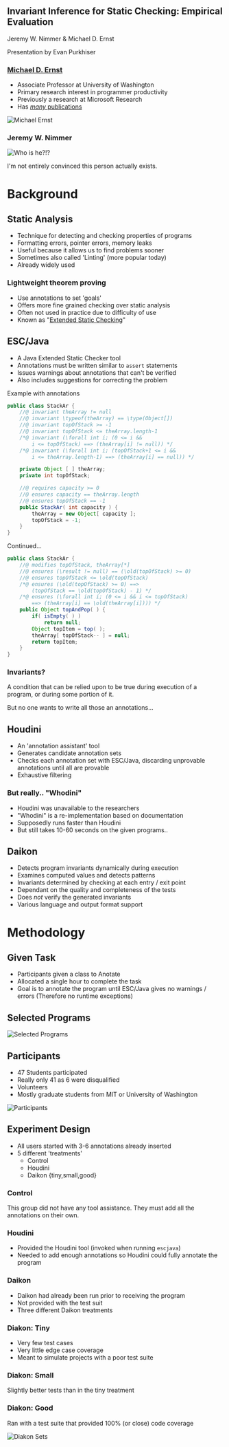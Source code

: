 ## Invariant Inference for Static Checking: Empirical Evaluation

Jeremy W. Nimmer & Michael D. Ernst

Presentation by Evan Purkhiser


### [Michael D. Ernst](http://homes.cs.washington.edu/~mernst/)

 * Associate Professor at University of Washington
 * Primary research interest in programmer productivity
 * Previously a research at Microsoft Research
 * Has [_many_ publications](http://homes.cs.washington.edu/~mernst/pubs/)


![Michael Ernst](http://homes.cs.washington.edu/~mernst/images/mernst-headshot.jpg)


### Jeremy W. Nimmer

![Who is he?!?](http://buildingmarkets.org/blogs/wp-content/blogs.dir/1/files/2010/04/mystman.jpg)

I'm not entirely convinced this person actually exists.


# Background


## Static Analysis

 * Technique for detecting and checking properties of programs
 * Formatting errors, pointer errors, memory leaks
 * Useful because it allows us to find problems sooner
 * Sometimes also called 'Linting' (more popular today)
 * Already widely used


### Lightweight theorem proving

 * Use annotations to set 'goals'
 * Offers more fine grained checking over static analysis
 * Often not used in practice due to difficulty of use
 * Known as "[Extended Static Checking](http://en.wikipedia.org/wiki/Extended_static_checkin)"


## ESC/Java

 * A Java Extended Static Checker tool
 * Annotations must be written similar to `assert` statements
 * Issues warnings about annotations that can't be verified
 * Also includes suggestions for correcting the problem


Example with annotations

```java
public class StackAr {
	//@ invariant theArray != null
	//@ invariant \typeof(theArray) == \type(Object[])
	//@ invariant topOfStack >= -1
	//@ invariant topOfStack <= theArray.length-1
	/*@ invariant (\forall int i; (0 <= i &&
		i <= topOfStack) ==> (theArray[i] != null)) */
	/*@ invariant (\forall int i; (topOfStack+1 <= i &&
		i <= theArray.length-1) ==> (theArray[i] == null)) */

	private Object [ ] theArray;
	private int topOfStack;

	//@ requires capacity >= 0
	//@ ensures capacity == theArray.length
	//@ ensures topOfStack == -1
	public StackAr( int capacity ) {
		theArray = new Object[ capacity ];
		topOfStack = -1;
	}
}
```


Continued...

```java
public class StackAr {
	//@ modifies topOfStack, theArray[*]
	//@ ensures (\result != null) == (\old(topOfStack) >= 0)
	//@ ensures topOfStack <= \old(topOfStack)
	/*@ ensures (\old(topOfStack) >= 0) ==>
		(topOfStack == \old(topOfStack) - 1) */
	/*@ ensures (\forall int i; (0 <= i && i <= topOfStack)
		==> (theArray[i] == \old(theArray[i]))) */
	public Object topAndPop( ) {
		if( isEmpty( ) )
			return null;
		Object topItem = top( );
		theArray[ topOfStack-- ] = null;
		return topItem;
	}
}
```


### Invariants?

A condition that can be relied upon to be true during execution of a program, or
during some portion of it.


But no one wants to write all those an annotations...


## Houdini

 * An 'annotation assistant' tool
 * Generates candidate annotation sets
 * Checks each annotation set with ESC/Java, discarding unprovable annotations
   until all are provable
 * Exhaustive filtering


### But really.. "Whodini"

 * Houdini was unavailable to the researchers
 * "Whodini" is a re-implementation based on documentation
 * Supposedly runs faster than Houdini
 * But still takes 10-60 seconds on the given programs..


## Daikon

 * Detects program invariants dynamically during execution
 * Examines computed values and detects patterns
 * Invariants determined by checking at each entry / exit point
 * Dependant on the quality and completeness of the tests
 * Does _not_ verify the generated invariants
 * Various language and output format support


# Methodology


## Given Task

 * Participants given a class to Anotate
 * Allocated a single hour to complete the task
 * Goal is to annotate the program until ESC/Java gives no warnings / errors (Therefore no runtime exceptions)


## Selected Programs

 ![Selected Programs](selected-programs.svg)


## Participants

 * 47 Students participated
 * Really only 41 as 6 were disqualified
 * Volunteers
 * Mostly graduate students from MIT or University of Washington


 ![Participants](participants.svg)


## Experiment Design

 * All users started with 3-6 annotations already inserted
 * 5 different 'treatments'
   * Control
   * Houdini
   * Daikon {tiny,small,good}


### Control

This group did not have any tool assistance. They must add all the annotations on their own.


### Houdini

 * Provided the Houdini tool (invoked when running `escjava`)
 * Needed to add enough annotations so Houdini could fully annotate the program


### Daikon

 * Daikon had already been run prior to receiving the program
 * Not provided with the test suit
 * Three different Daikon treatments


### Diakon: Tiny

 * Very few test cases
 * Very little edge case coverage
 * Meant to simulate projects with a poor test suite


### Diakon: Small

Slightly better tests than in the tiny treatment


### Diakon: Good

Ran with a test suite that provided 100% (or close) code coverage


![Diakon Sets](diakon-sets.svg)
